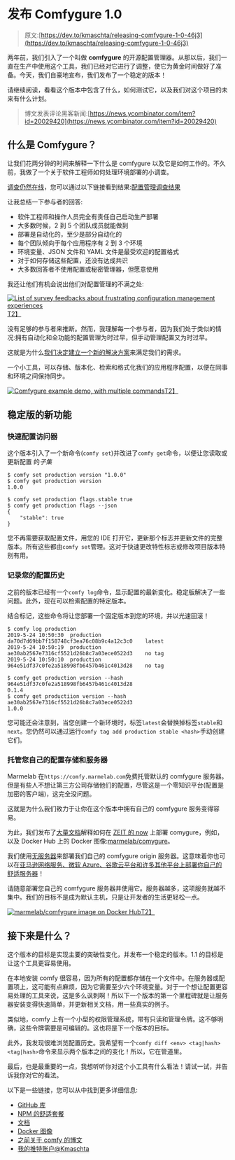 # 发布 Comfygure 1.0

> 原文:[https://dev.to/kmaschta/releasing-comfygure-1-0-46j3](https://dev.to/kmaschta/releasing-comfygure-1-0-46j3)

两年前，我们引入了一个叫做 **comfygure** 的开源配置管理器。从那以后，我们一直在生产中使用这个工具，我们已经对它进行了调整，使它为黄金时间做好了准备。今天，我们自豪地宣布，我们发布了一个稳定的版本！

请继续阅读，看看这个版本中包含了什么，如何测试它，以及我们对这个项目的未来有什么计划。

> 博文发表评论黑客新闻:[https://news.ycombinator.com/item?id=20029420](https://news.ycombinator.com/item?id=20029420)

## [](#what-is-comfygure)什么是 Comfygure？

让我们花两分钟的时间来解释一下什么是 comfygure 以及它是如何工作的。不久前，我做了一个关于软件工程师如何处理环境部署的小调查。

[调查仍然在线](https://kvinmaschtaler.typeform.com/to/KMXdh2)，您可以通过以下链接看到结果:[配置管理调查结果](https://kvinmaschtaler.typeform.com/report/KMXdh2/A4g9saoaIc2vFfbl)

让我总结一下参与者的回答:

*   软件工程师和操作人员完全有责任自己启动生产部署
*   大多数时候，2 到 5 个团队成员就能做到
*   部署是自动化的，至少是部分自动化的
*   每个团队倾向于每个应用程序有 2 到 3 个环境
*   环境变量、JSON 文件和 YAML 文件是最受欢迎的配置格式
*   对于如何存储这些配置，还没有达成共识
*   大多数回答者不使用配置或秘密管理器，但愿意使用

我还让他们有机会说出他们对配置管理的不满之处:

[![List of survey feedbacks about frustrating configuration management experiences](../Images/6148e4cea1b6e9a39a2fce5690f02468.png)T2】](https://res.cloudinary.com/practicaldev/image/fetch/s--7q58tTj9--/c_limit%2Cf_auto%2Cfl_progressive%2Cq_auto%2Cw_880/https://i.imgur.com/C3ko1pT.jpg)

没有足够的参与者来推断。然而，我理解每一个参与者，因为我们处于类似的情况:拥有自动化和全功能的配置管理为时过早，但手动管理配置又为时过早。

这就是为什么[我们决定建立一个新的解决方案](https://marmelab.com/blog/2017/11/07/introducing-comfygure.html)来满足我们的需求。

一个小工具，可以存储、版本化、检索和格式化我们的应用程序配置，以便在同事和环境之间保持同步。

[![Comfygure example demo, with multiple commands](../Images/21098a62cc6f8741be52e6fa7b3e18ee.png)T2】](https://res.cloudinary.com/practicaldev/image/fetch/s--LPmyLa1A--/c_limit%2Cf_auto%2Cfl_progressive%2Cq_auto%2Cw_880/https://i.imgur.com/jp5soSLg.png)

## [](#whats-new-in-the-stable-release)稳定版的新功能

### [](#quick-configuration-accessors)快速配置访问器

这个版本引入了一个新命令(`comfy set`)并改进了`comfy get`命令，以便让您读取或更新配置
的*子集*

```
$ comfy set production version "1.0.0"
$ comfy get production version
1.0.0

$ comfy set production flags.stable true
$ comfy get production flags --json
{
    "stable": true
} 
```

您不再需要获取配置文件，用您的 IDE 打开它，更新那个标志并更新文件的完整版本。所有这些都由`comfy set`管理。这对于快速更改特性标志或修改项目版本特别有用。

### [](#keep-track-of-your-configuration-history)记录您的配置历史

之前的版本已经有一个`comfy log`命令，显示配置的最新变化。稳定版解决了一些问题。此外，现在可以检索配置的特定版本。

结合标记，这些命令将让您部署一个固定版本到您的环境，并以光速回滚！

```
$ comfy log production
2019-5-24 10:50:30  production  da70d7d69bb7f158748cf3ea76c08b9c4a12c3c0    latest
2019-5-24 10:50:19  production  ae30ab2567e7316cf5521d26b8c7a03ece0522d3    no tag
2019-5-24 10:50:10  production  964e51df37c0fe2a518998fb6457b461c4013d28    no tag

$ comfy get production version --hash 964e51df37c0fe2a518998fb6457b461c4013d28
0.1.4
$ comfy get productiion version --hash ae30ab2567e7316cf5521d26b8c7a03ece0522d3
1.0.0 
```

您可能还会注意到，当您创建一个新环境时，标签`latest`会替换掉标签`stable`和`next`。您仍然可以通过运行`comfy tag add production stable <hash>`手动创建它们。

### [](#host-your-own-configuration-store-and-server)托管您自己的配置存储和服务器

Marmelab 在`https://comfy.marmelab.com`免费托管默认的 comfygure 服务器。但是有些人不想让第三方公司存储他们的配置，尽管这是一个零知识平台(配置是加密的客户端)，这完全没问题。

这就是为什么我们致力于让你在这个版本中拥有自己的 comfygure 服务变得容易。

为此，我们发布了[大量文档](https://marmelab.com/comfygure/HostYourOwn.html)解释如何在 [ZEIT 的 now](https://zeit.co/now) 上部署 comygure，例如，以及 Docker Hub 上的 Docker 图像:[marmelab/comygure](https://hub.docker.com/r/marmelab/comfygure)。

我们使用[无服务器](https://serverless.com/)来部署我们自己的 comfygure origin 服务器。这意味着你也可以在[亚马逊网络服务、微软 Azure、谷歌云平台和许多其他平台上部署你自己的舒适服务器](https://serverless.com/framework/docs/providers/)！

请随意部署您自己的 comfygure 服务器并使用它。服务器越多，这项服务就越不集中。我们的目标不是成为默认主机，只是让开发者的生活更轻松一点。

[![marmelab/comfygure image on Docker Hub](../Images/8bf59735d89a3e92a0b0d1b35354a0c7.png)T2】](https://res.cloudinary.com/practicaldev/image/fetch/s--9d7JZSAE--/c_limit%2Cf_auto%2Cfl_progressive%2Cq_auto%2Cw_880/https://i.imgur.com/ZsnLnuL.jpg)

## [](#whats-next)接下来是什么？

这个版本的目标是实现主要的突破性变化，并发布一个稳定的版本。1.1 的目标是让这个工具更容易使用。

在本地安装 comfy 很容易，因为所有的配置都存储在一个文件中。在服务器或配置项上，这可能有点麻烦，因为它需要至少六个环境变量。对于一个想让配置更容易处理的工具来说，这是多么讽刺啊！所以下一个版本的第一个里程碑就是让服务器安装变得快速简单，并更新相关文档，用一些真实的例子。

类似地，comfy 上有一个小型的权限管理系统，带有只读和管理令牌。这不够明确，这些令牌需要是可编辑的。这也将是下一个版本的目标。

此外，我发现很难浏览配置历史。我希望有一个`comfy diff <env> <tag|hash> <tag|hash>`命令来显示两个版本之间的变化！所以，它在管道里。

最后，也是最重要的一点，我想听听你对这个小工具有什么看法！请试一试，并告诉我你对它的看法。

以下是一些链接，您可以从中找到更多详细信息:

*   [GitHub 库](https://github.com/marmelab/comfygure)
*   [NPM 的舒适套餐](https://www.npmjs.com/comfygure)
*   [文档](https://marmelab.com/comfygure/)
*   [Docker 图像](https://hub.docker.com/r/marmelab/comfygure)
*   [之前关于 comfy 的博文](https://marmelab.com/blog/2017/11/07/introducing-comfygure.html)
*   [我的推特账户@Kmaschta](https://twitter.com/Kmaschta)